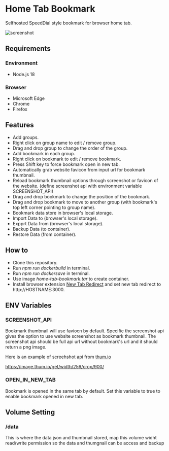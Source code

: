 # Home Tab Bookmark

Selfhosted SpeedDial style bookmark for browser home tab.

![screenshot](https://github.com/user-attachments/assets/d0d78c2d-e515-400e-a815-a646bf230b3e)

## Requirements
### Environment
* Node.js 18
### Browser
* Microsoft Edge
* Chrome
* Firefox

## Features
* Add groups.
* Right click on group name to edit / remove group.
* Drag and drop group to change the order of the group.
* Add bookmark in each group.
* Right click on bookmark to edit / remove bookmark.
* Press Shift key to force bookmark open in new tab.
* Automatically grab website favicon from input url for bookmark thumbnail.
* Reload bookmark thumbnail options through screenshot or favicon of the website. (define screenshot api with environment variable SCREENSHOT_API)
* Drag and drop bookmark to change the position of the bookmark.
* Drag and drop bookmark to move to another group (with bookmark's top left corner pointing to group name).
* Bookmark data store in browser's local storage.
* Import Data to (browser's local storage).
* Expprt Data from (browser's local storage).
* Backup Data (to container).
* Restore Data (from container).

## How to
* Clone this repository.
* Run *npm run dockerbuild* in terminal.
* Run *npm run dockersave* in terminal.
* Use image *home-tab-bookmark.tar* to create container.
* Install browser extension [New Tab Redirect](https://chromewebstore.google.com/detail/new-tab-redirect/icpgjfneehieebagbmdbhnlpiopdcmna?hl=en-US) and set new tab redirect to http://HOSTNAME:3000.

## ENV Variables
### SCREENSHOT_API ###
Bookmark thumbnail will use faviocn by default. Specific the screenshot api gives the option to use website screenshot as bookmark thumbnail. The screenshot api should be full api url without bookmark's url and it should return a png image.

Here is an example of screehshot api from [thum.io](https://www.thum.io)

https://image.thum.io/get/width/256/crop/900/

### OPEN_IN_NEW_TAB ###
Bookmark is opened in the same tab by default. Set this variable to true to enable bookmark opened in new tab.

## Volume Setting
### /data ###
This is where the data json and thumbnail stored, map this volume widht read/write permission so the data and thumgnail can be access and backup
